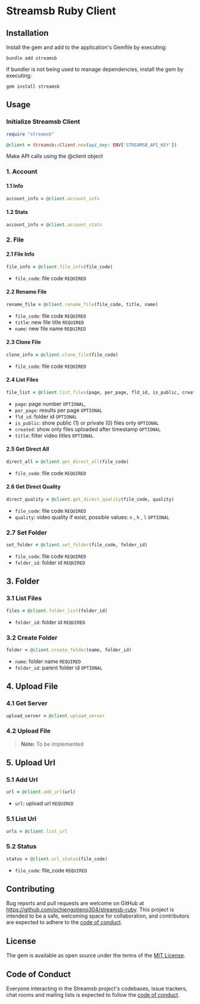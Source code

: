 # Streamsb Ruby Client

## Installation

Install the gem and add to the application's Gemfile by executing:

    bundle add streamsb

If bundler is not being used to manage dependencies, install the gem by executing:

    gem install streamsb

## Usage

### Initialize Streamsb Client

```ruby
require "streamsb"

@client = Streamsb::Client.new(api_key: ENV['STREAMSB_API_KEY'])
```

Make API calls using the @client object

### 1. Account

#### 1.1 Info

```ruby
account_info = @client.account_info
```

#### 1.2 Stats

```ruby
account_info = @client.account_stats
```

### 2. File

#### 2.1 File Info

```ruby
file_info = @client.file_info(file_code)
```

- `file_code`: file code `REQUIRED`

#### 2.2 Rename File

```ruby
rename_file = @client.rename_file(file_code, title, name)
```

- `file_code`: file code `REQUIRED`
- `title`: new file title `REQUIRED`
- `name`: new file name `REQUIRED`

#### 2.3 Clone File

```ruby
clone_info = @client.clone_file(file_code)
```

- `file_code`: file code `REQUIRED`

#### 2.4 List Files

```ruby
file_list = @client.list_files(page, per_page, fld_id, is_public, created, title)

```

- `page`: page number `OPTIONAL`,
- `per_page`: results per page `OPTIONAL`
- `fld_id`: folder id `OPTIONAL`
- `is_public`: show public (1) or private (0) files only `OPTIONAL`
- `created`: show only files uploaded after timestamp `OPTIONAL`
- `title`: filter video titles `OPTIONAL`

#### 2.5 Get Direct All

```ruby
direct_all = @client.get_direct_all(file_code)
```

- `file_code`: file code `REQUIRED`

#### 2.6 Get Direct Quality

```ruby
direct_quality = @client.get_direct_quality(file_code, quality)
```

- `file_code`: file code `REQUIRED`
- `quality`: video quality if exist, possible values: `n` , `h` , `l` `OPTIONAL`

### 2.7 Set Folder

```ruby
set_folder = @client.set_folder(file_code, folder_id)
```

- `file_code`: file code `REQUIRED`
- `folder_id`: folder id `REQUIRED`

## 3. Folder

### 3.1 List Files

```ruby
files = @client.folder_list(folder_id)
```

- `folder_id`: folder id `REQUIRED`

### 3.2 Create Folder

```ruby
folder = @client.create_folder(name, folder_id)
```

- `name`: folder name `REQUIRED`
- `folder_id`: parent folder id `OPTIONAL`

## 4. Upload File

### 4.1 Get Server

```ruby
upload_server = @client.upload_server
```

### 4.2 Upload File

> **Note:**
> To be implemented

## 5. Upload Url

### 5.1 Add Url

```ruby
url = @client.add_url(url)
```

- `url`: upload url `REQUIRED`

### 5.1 List Url

```ruby
urls = @client.list_url
```

### 5.2 Status

```ruby
status = @client.url_status(file_code)
```

- `file_code`: file_code `REQUIRED`

## Contributing

Bug reports and pull requests are welcome on GitHub at <https://github.com/ochiengotieno304/streamsb-ruby>. This project is intended to be a safe, welcoming space for collaboration, and contributors are expected to adhere to the [code of conduct](https://github.com/ochiengotieno304/streamsb-ruby/blob/main/CODE_OF_CONDUCT.md).

## License

The gem is available as open source under the terms of the [MIT License](https://opensource.org/licenses/MIT).

## Code of Conduct

Everyone interacting in the Streamsb project's codebases, issue trackers, chat rooms and mailing lists is expected to follow the [code of conduct](https://github.com/ochiengotieno304/streamsb-ruby/blob/main/CODE_OF_CONDUCT.md).

